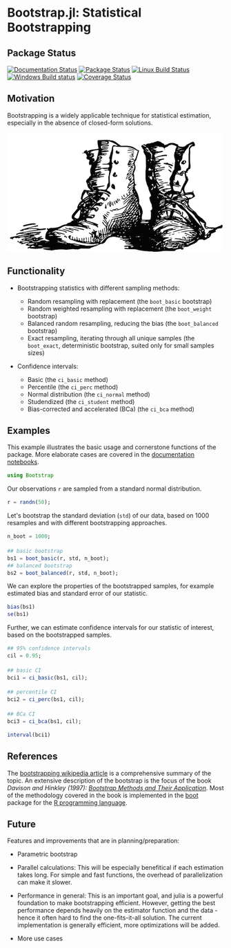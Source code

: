 # Bootstrap.jl: Statistical Bootstrapping

## Package Status

[![Documentation Status](https://readthedocs.org/projects/bootstrapjl/badge/?version=release)](http://bootstrapjl.readthedocs.org/en/release/)
[![Package Status](http://pkg.julialang.org/badges/Bootstrap_release.svg)](http://pkg.julialang.org/?pkg=Bootstrap&ver=release)
[![Linux Build Status](https://travis-ci.org/julian-gehring/Bootstrap.jl.svg?branch=release)](https://travis-ci.org/julian-gehring/Bootstrap.jl)
[![Windows Build status](https://ci.appveyor.com/api/projects/status/859sj436an6ikoey/branch/release?svg=true)](https://ci.appveyor.com/project/julian-gehring/bootstrap-jl/branch/release)
[![Coverage Status](http://codecov.io/github/julian-gehring/Bootstrap.jl/coverage.svg?branch=release)](http://codecov.io/github/julian-gehring/Bootstrap.jl?branch=release&view=all)


## Motivation

Bootstrapping is a widely applicable technique for statistical estimation,
especially in the absence of closed-form solutions.

![img](doc/bootstraps.png)


## Functionality

- Bootstrapping statistics with different sampling methods:
  - Random resampling with replacement (the `boot_basic` bootstrap)
  - Random weighted resampling with replacement (the `boot_weight` bootstrap)
  - Balanced random resampling, reducing the bias (the `boot_balanced` bootstrap)
  - Exact resampling, iterating through all unique samples (the `boot_exact`,
    deterministic bootstrap, suited only for small samples sizes)

- Confidence intervals:
  - Basic (the `ci_basic` method)
  - Percentile (the `ci_perc` method)
  - Normal distribution (the `ci_normal` method)
  - Studendized (the `ci_student` method)
  - Bias-corrected and accelerated (BCa) (the `ci_bca` method)


## Examples

This example illustrates the basic usage and cornerstone functions of the package.
More elaborate cases are covered in the [documentation notebooks](doc/notebooks.md).

```julia
using Bootstrap
```

Our observations `r` are sampled from a standard normal distribution.

```julia
r = randn(50);
```

Let's bootstrap the standard deviation (`std`) of our data, based on 1000
resamples and with different bootstrapping approaches.

```julia
n_boot = 1000;

## basic bootstrap
bs1 = boot_basic(r, std, n_boot);
## balanced bootstrap
bs2 = boot_balanced(r, std, n_boot);
```

We can explore the properties of the bootstrapped samples, for example estimated
bias and standard error of our statistic.

```julia
bias(bs1)
se(bs1)
```

Further, we can estimate confidence intervals for our statistic of interest,
based on the bootstrapped samples.

```julia
## 95% confidence intervals
cil = 0.95;

## basic CI
bci1 = ci_basic(bs1, cil);

## percentile CI
bci2 = ci_perc(bs1, cil);

## BCa CI
bci3 = ci_bca(bs1, cil);
```

```julia
interval(bci1)
```


## References

The [bootstrapping wikipedia article](https://en.wikipedia.org/wiki/Bootstrapping_(statistics))
is a comprehensive summary of the topic.  An extensive description of the
bootstrap is the focus of the book *Davison and Hinkley (1997):
[Bootstrap Methods and Their Application](http://statwww.epfl.ch/davison/BMA/)*.
Most of the methodology covered in the book is implemented in the
[boot](http://cran.r-project.org/web/packages/boot/index.html) package for the
[R programming language](http://www.r-project.org/).


## Future

Features and improvements that are in planning/preparation:

- Parametric bootstrap

- Parallel calculations: This will be especially benefitical if each estimation
  takes long.  For simple and fast functions, the overhead of parallelization
  can make it slower.

- Performance in general: This is an important goal, and julia is a powerful
  foundation to make bootstrapping efficient.  However, getting the best
  performance depends heavily on the estimator function and the data - hence it
  often hard to find the one-fits-it-all solution.  The current implementation
  is generally efficient, more optimizations will be added.

- More use cases

